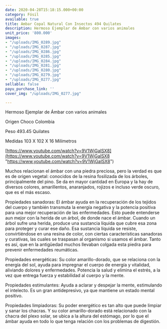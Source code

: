 ```yaml
---
date: 2020-04-28T15:18:15.000+00:00
category: Fósil
available: true
title: Ambar Copal Natural Con Insectos 494 Quilates
description: Hermoso Ejemplar de Ámbar con varios animales
unit_price: '800.000'
images:
- "/uploads/IMG_0289.jpg"
- "/uploads/IMG_0287.jpg"
- "/uploads/IMG_0286.jpg"
- "/uploads/IMG_0285.jpg"
- "/uploads/IMG_0284.jpg"
- "/uploads/IMG_0281.jpg"
- "/uploads/IMG_0280.jpg"
- "/uploads/IMG_0279.jpg"
- "/uploads/IMG_0277.jpg"
sellable: false
payu_purchase_link: ''
cover_img: "/uploads/IMG_0277.jpg"

---
```

Hermoso Ejemplar de Ámbar con varios animales

Origen Choco Colombia

Peso 493.45 Quilates

Medidas 103 X 102 X 16 Milímetros

[https://www.youtube.com/watch?v=9V1WjGaISX8](https://www.youtube.com/watch?v=9V1WjGaISX8 "https://www.youtube.com/watch?v=9V1WjGaISX8")

Muchos relacionan el ámbar con una piedra preciosa, pero la verdad es que es de origen vegetal: conocidos de la resina fosilizada de los árboles, principalmente del pino. Se da en mayor cantidad en Europa y la hay de diversos colores, amarillentos, anaranjados, rojizos e incluso verde oscuro, que es el más escaso.

Propiedades sanadoras: El ámbar ayuda en la recuperación de los tejidos del cuerpo y también transmuta la energía negativa y la potencia positiva para una mejor recuperación de las enfermedades. Esto puede entenderse aun mejor con la herida de un árbol, de donde nace el ámbar. Cuando un árbol sufre una herida, produce una sustancia líquida que cubre esa zona para proteger y curar ese daño. Esa sustancia líquida se resiste, convirtiéndose en una resina de color, con ciertas características sanadoras y curativas, las cuales se traspasan al organismo si usamos el ámbar. Tanto es así, que en la antigüedad muchos llevaban colgada esta piedra para prevenir enfermedades reumáticas.

Propiedades energéticas: Su color amarillo-dorado, que se relaciona con la energía del sol, ayuda para impregnar el cuerpo de energía y vitalidad, aliviando dolores y enfermedades. Potencia la salud y elimina el estrés, a la vez que entrega fuerza y ​​estabilidad al cuerpo y la mente.

Propiedades estimulantes: Ayuda a aclarar y despejar la mente, estimulando el intelecto. Es un gran antidepresivo, ya que mantiene un estado mental positivo.

Propiedades limpiadoras: Su poder energético es tan alto que puede limpiar y sanar los chacras. Y su color amarillo-dorado está relacionado con la chacra del plexo solar, se ubica a la altura del estómago, por lo que el ámbar ayuda en todo lo que tenga relación con los problemas de digestión.